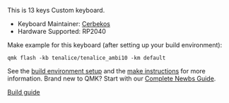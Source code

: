 
This is 13 keys Custom keyboard.

* Keyboard Maintainer: [Cerbekos](https://github.com/Cerbekos)
* Hardware Supported: RP2040

Make example for this keyboard (after setting up your build environment):

    qmk flash -kb tenalice/tenalice_ambi10 -km default

See the [build environment setup](https://docs.qmk.fm/#/getting_started_build_tools) and the [make instructions](https://docs.qmk.fm/#/getting_started_make_guide) for more information. Brand new to QMK? Start with our [Complete Newbs Guide](https://docs.qmk.fm/#/newbs).

[Build guide](https://cerbekos00.hatenablog.com/entry/tenalice-ambidextrous_buildguide)
